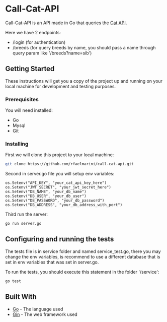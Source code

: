 # Call-Cat-API

Call-Cat-API is an API made in Go that queries the [Cat API](https://docs.thecatapi.com/).

Here we have 2 endpoints:
* /login (for authentication)
* /breeds (for query breeds by name, you should pass a name through query param like '/breeds?name=sib')

## Getting Started

These instructions will get you a copy of the project up and running on your local machine for development and testing purposes.

### Prerequisites

You will need installed:
* Go
* Mysql
* Git

### Installing

First we will clone this project to your local machine:

```bash
git clone https://github.com/rfaelmarini/call-cat-api.git
```

Second in server.go file you will setup env variables:

```
os.Setenv("API_KEY", "your_cat_api_key_here")
os.Setenv("JWT_SECRET", "your_jwt_secret_here")
os.Setenv("DB_NAME", "your_db_name")
os.Setenv("DB_USER", "your_db_user")
os.Setenv("DB_PASSWORD", "your_db_password")
os.Setenv("DB_ADDRESS", "your_db_address_with_port")
```

Third run the server:
```bash
go run server.go
```

## Configuring and running the tests

The tests file is in service folder and named service_test.go, there you may change the env variables, is recommend to use a different database that is set in env variables that was set in server.go.

To run the tests, you should execute this statement in the folder '/service':
```bash
go test
```

## Built With

* [Go](https://golang.org/) - The language used
* [Gin](https://github.com/gin-gonic/gin) - The web framework used
